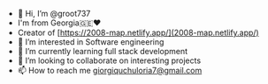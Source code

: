 - 👋 Hi, I’m @groot737
- I'm from Georgia🇬🇪❤️
- Creator of [https://2008-map.netlify.app/](2008-map.netlify.app/)
- 👀 I’m interested in Software engineering
- 🌱 I’m currently learning full stack development
- 💞️ I’m looking to collaborate on interesting projects
- 📫 How to reach me giorgiquchuloria7@gmail.com
